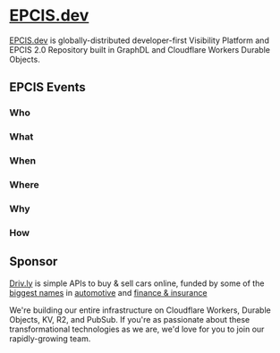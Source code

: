 # [EPCIS.dev](https://epcis.dev)
[EPCIS.dev](https://epcis.dev) is globally-distributed developer-first Visibility Platform and EPCIS 2.0 Repository built in GraphDL and Cloudflare Workers Durable Objects.

## EPCIS Events

### Who

### What

### When

### Where

### Why

### How



## Sponsor
[Driv.ly](https://driv.ly) is simple APIs to buy & sell cars online, funded by some of the [biggest names](https://twitter.com/TurnerNovak) in [automotive](https://fontinalis.com/team/#bill-ford) and [finance & insurance](https://www.detroit.vc)

We're building our entire infrastructure on Cloudflare Workers, Durable Objects, KV, R2, and PubSub.  If you're as passionate about these transformational technologies as we are, we'd love for you to join our rapidly-growing team.
